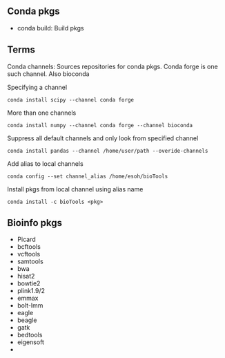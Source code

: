 Conda pkgs
---
- conda build: Build pkgs


Terms
---
Conda channels: Sources repositories for conda pkgs. Conda forge is one such channel. Also bioconda

Specifying a channel
```
conda install scipy --channel conda forge
```

More than one channels
```
conda install numpy --channel conda forge --channel bioconda
```

Suppress all default channels and only look from specified channel
```
conda install pandas --channel /home/user/path --overide-channels
```

Add alias to local channels
```
conda config --set channel_alias /home/esoh/bioTools
```

Install pkgs from local channel using alias name
```
conda install -c bioTools <pkg>
```


Bioinfo pkgs
---
- Picard
- bcftools
- vcftools
- samtools
- bwa
- hisat2
- bowtie2
- plink1.9/2
- emmax
- bolt-lmm
- eagle
- beagle
- gatk
- bedtools
- eigensoft
- 
